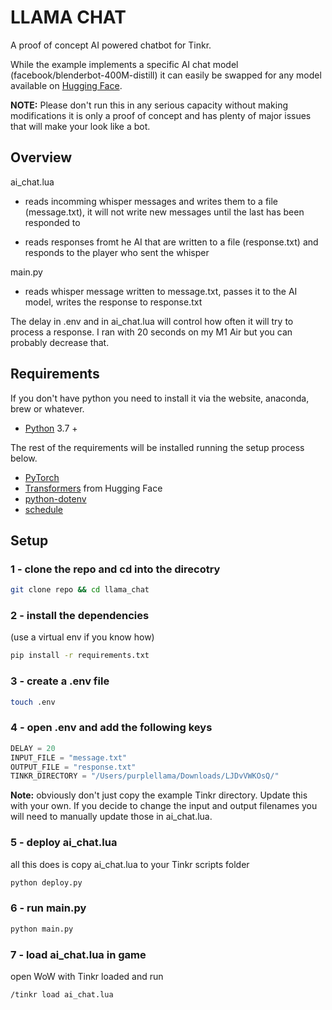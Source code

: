 # LLAMA CHAT

A proof of concept AI powered chatbot for Tinkr. 

While the example implements a specific AI chat model (facebook/blenderbot-400M-distill) it can easily be swapped for any model available on [Hugging Face](https://huggingface.co).

**NOTE:** Please don't run this in any serious capacity without making modifications it is only a proof of concept and has plenty of major issues that will make your look like a bot.

## Overview

ai_chat.lua
- reads incomming whisper messages and writes them to a file (message.txt), it will not write new messages until the last has been responded to

- reads responses fromt he AI that are written to a file (response.txt) and responds to the player who sent the whisper

main.py
- reads whisper message written to message.txt, passes it to the AI model, writes the response to response.txt

The delay in .env and in ai_chat.lua will control how often it will try to process a response. I ran with 20 seconds on my M1 Air but you can probably decrease that.

## Requirements

If you don't have python you need to install it via the website, anaconda, brew or whatever.
- [Python](https://www.python.org/) 3.7 +

The rest of the requirements will be installed running the setup process below.
- [PyTorch](https://pytorch.org/)
- [Transformers](https://github.com/huggingface/transformers) from Hugging Face
- [python-dotenv](https://github.com/theskumar/python-dotenv)
- [schedule](https://github.com/dbader/schedule)


## Setup

### 1 - clone the repo and cd into the direcotry

```bash
git clone repo && cd llama_chat
```
### 2 - install the dependencies

(use a virtual env if you know how)

```bash
pip install -r requirements.txt
```

### 3 - create a .env file

```bash
touch .env
```

### 4 - open .env and add the following keys

```python
DELAY = 20
INPUT_FILE = "message.txt"
OUTPUT_FILE = "response.txt"
TINKR_DIRECTORY = "/Users/purplellama/Downloads/LJDvVWKOsQ/"
```
**Note:** obviously don't just copy the example Tinkr directory. Update this with your own. If you decide to change the input and output filenames you will need to manually update those in ai_chat.lua.


### 5 - deploy ai_chat.lua

all this does is copy ai_chat.lua to your Tinkr scripts folder

```bash
python deploy.py
```

### 6 - run main.py 

```bash
python main.py
```

### 7 - load ai_chat.lua in game

open WoW with Tinkr loaded and run

```
/tinkr load ai_chat.lua
```


